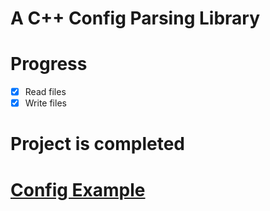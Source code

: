 # A C++ Config Parsing Library

# Progress
- [x] Read files
- [x] Write files
# Project is completed

# [Config Example](https://github.com/colinm22283/config/blob/main/demo.cfg)
